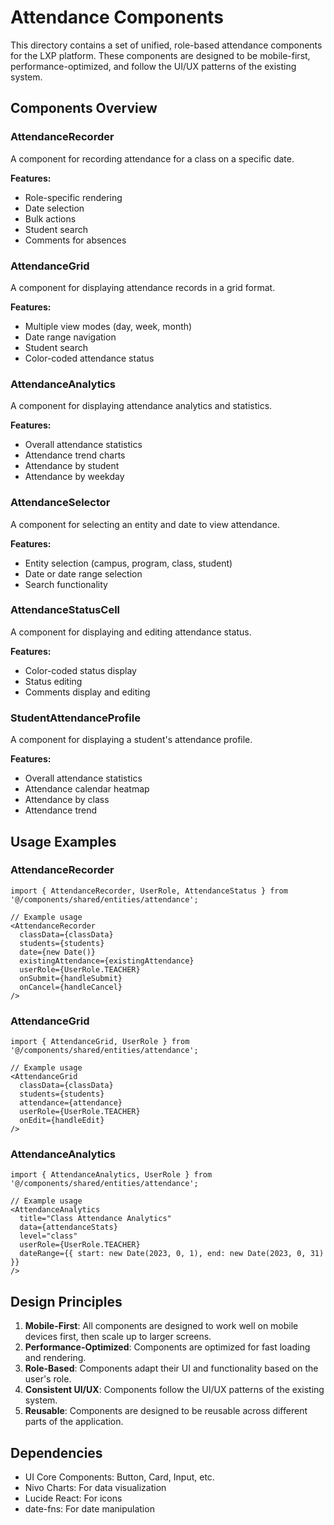 # Attendance Components

This directory contains a set of unified, role-based attendance components for the LXP platform. These components are designed to be mobile-first, performance-optimized, and follow the UI/UX patterns of the existing system.

## Components Overview

### AttendanceRecorder

A component for recording attendance for a class on a specific date.

**Features:**
- Role-specific rendering
- Date selection
- Bulk actions
- Student search
- Comments for absences

### AttendanceGrid

A component for displaying attendance records in a grid format.

**Features:**
- Multiple view modes (day, week, month)
- Date range navigation
- Student search
- Color-coded attendance status

### AttendanceAnalytics

A component for displaying attendance analytics and statistics.

**Features:**
- Overall attendance statistics
- Attendance trend charts
- Attendance by student
- Attendance by weekday

### AttendanceSelector

A component for selecting an entity and date to view attendance.

**Features:**
- Entity selection (campus, program, class, student)
- Date or date range selection
- Search functionality

### AttendanceStatusCell

A component for displaying and editing attendance status.

**Features:**
- Color-coded status display
- Status editing
- Comments display and editing

### StudentAttendanceProfile

A component for displaying a student's attendance profile.

**Features:**
- Overall attendance statistics
- Attendance calendar heatmap
- Attendance by class
- Attendance trend

## Usage Examples

### AttendanceRecorder

```tsx
import { AttendanceRecorder, UserRole, AttendanceStatus } from '@/components/shared/entities/attendance';

// Example usage
<AttendanceRecorder 
  classData={classData}
  students={students}
  date={new Date()}
  existingAttendance={existingAttendance}
  userRole={UserRole.TEACHER}
  onSubmit={handleSubmit}
  onCancel={handleCancel}
/>
```

### AttendanceGrid

```tsx
import { AttendanceGrid, UserRole } from '@/components/shared/entities/attendance';

// Example usage
<AttendanceGrid 
  classData={classData}
  students={students}
  attendance={attendance}
  userRole={UserRole.TEACHER}
  onEdit={handleEdit}
/>
```

### AttendanceAnalytics

```tsx
import { AttendanceAnalytics, UserRole } from '@/components/shared/entities/attendance';

// Example usage
<AttendanceAnalytics 
  title="Class Attendance Analytics"
  data={attendanceStats}
  level="class"
  userRole={UserRole.TEACHER}
  dateRange={{ start: new Date(2023, 0, 1), end: new Date(2023, 0, 31) }}
/>
```

## Design Principles

1. **Mobile-First**: All components are designed to work well on mobile devices first, then scale up to larger screens.
2. **Performance-Optimized**: Components are optimized for fast loading and rendering.
3. **Role-Based**: Components adapt their UI and functionality based on the user's role.
4. **Consistent UI/UX**: Components follow the UI/UX patterns of the existing system.
5. **Reusable**: Components are designed to be reusable across different parts of the application.

## Dependencies

- UI Core Components: Button, Card, Input, etc.
- Nivo Charts: For data visualization
- Lucide React: For icons
- date-fns: For date manipulation
